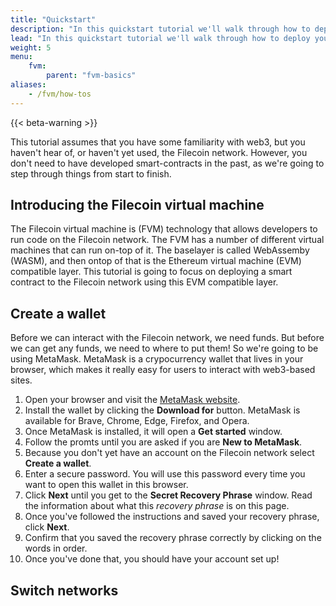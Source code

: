 ```yaml
---
title: "Quickstart"
description: "In this quickstart tutorial we'll walk through how to deploy your first smart-contract to the Filecoin network. We're going to install a browser-based wallet called Metamask, create a new wallet address, supply some test currency to that wallet, and then use a browser-based development environment called Remix to deploy a smart contract to the Filecoin network."
lead: "In this quickstart tutorial we'll walk through how to deploy your first smart-contract to the Filecoin network. We're going to install a browser-based wallet called Metamask, create a new wallet address, supply some test currency to that wallet, and then use a browser-based development environment called Remix to deploy a smart contract to the Filecoin network."
weight: 5
menu:
    fvm:
        parent: "fvm-basics"
aliases:
    - /fvm/how-tos
---
```


{{< beta-warning >}}

This tutorial assumes that you have some familiarity with web3, but you haven't hear of, or haven't yet used, the Filecoin network. However, you don't need to have developed smart-contracts in the past, as we're going to step through things from start to finish.

## Introducing the Filecoin virtual machine

The Filecoin virtual machine is (FVM) technology that allows developers to run code on the Filecoin network. The FVM has a number of different virtual machines that can run on-top of it. The baselayer is called WebAssemby (WASM), and then ontop of that is the Ethereum virtual machine (EVM) compatible layer. This tutorial is going to focus on deploying a smart contract to the Filecoin network using this EVM compatible layer.

## Create a wallet

Before we can interact with the Filecoin network, we need funds. But before we can get any funds, we need to where to put them! So we're going to be using MetaMask. MetaMask is a crypocurrency wallet that lives in your browser, which makes it really easy for users to interact with web3-based sites.

1. Open your browser and visit the [MetaMask website](https://metamask.io/).
1. Install the wallet by clicking the **Download for** button. MetaMask is available for Brave, Chrome, Edge, Firefox, and Opera.
1. Once MetaMask is installed, it will open a **Get started** window. 
1. Follow the promts until you are asked if you are **New to MetaMask**.
1. Because you don't yet have an account on the Filecoin network select **Create a wallet**.
1. Enter a secure password. You will use this password every time you want to open this wallet in this browser.
1. Click **Next** until you get to the **Secret Recovery Phrase** window. Read the information about what this _recovery phrase_ is on this page.
1. Once you've followed the instructions and saved your recovery phrase, click **Next**.
1. Confirm that you saved the recovery phrase correctly by clicking on the words in order.
1. Once you've done that, you should have your account set up!

## Switch networks
